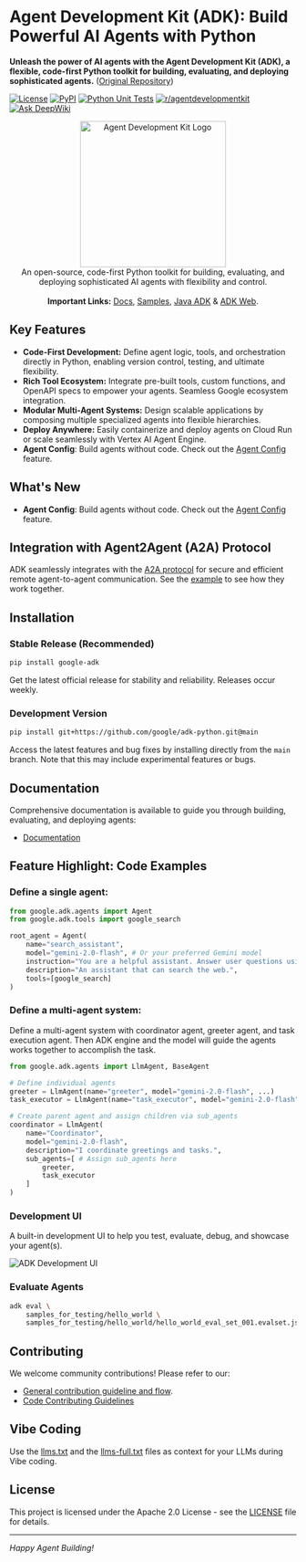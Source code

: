# Agent Development Kit (ADK): Build Powerful AI Agents with Python

**Unleash the power of AI agents with the Agent Development Kit (ADK), a flexible, code-first Python toolkit for building, evaluating, and deploying sophisticated agents.** ([Original Repository](https://github.com/google/adk-python))

[![License](https://img.shields.io/badge/License-Apache_2.0-blue.svg)](LICENSE)
[![PyPI](https://img.shields.io/pypi/v/google-adk)](https://pypi.org/project/google-adk/)
[![Python Unit Tests](https://github.com/google/adk-python/actions/workflows/python-unit-tests.yml/badge.svg)](https://github.com/google/adk-python/actions/workflows/python-unit-tests.yml)
[![r/agentdevelopmentkit](https://img.shields.io/badge/Reddit-r%2Fagentdevelopmentkit-FF4500?style=flat&logo=reddit&logoColor=white)](https://www.reddit.com/r/agentdevelopmentkit/)
[![Ask DeepWiki](https://deepwiki.com/badge.svg)](https://deepwiki.com/google/adk-python)

<div align="center">
  <img src="https://raw.githubusercontent.com/google/adk-python/main/assets/agent-development-kit.png" width="256" alt="Agent Development Kit Logo">
</div>

<div align="center">
  An open-source, code-first Python toolkit for building, evaluating, and deploying sophisticated AI agents with flexibility and control.
</div>

<div align="center">
  <br>
  <b>Important Links:</b>
  <a href="https://google.github.io/adk-docs/">Docs</a>,
  <a href="https://github.com/google/adk-samples">Samples</a>,
  <a href="https://github.com/google/adk-java">Java ADK</a> &
  <a href="https://github.com/google/adk-web">ADK Web</a>.
</div>

## Key Features

*   **Code-First Development:** Define agent logic, tools, and orchestration directly in Python, enabling version control, testing, and ultimate flexibility.
*   **Rich Tool Ecosystem:** Integrate pre-built tools, custom functions, and OpenAPI specs to empower your agents. Seamless Google ecosystem integration.
*   **Modular Multi-Agent Systems:** Design scalable applications by composing multiple specialized agents into flexible hierarchies.
*   **Deploy Anywhere:** Easily containerize and deploy agents on Cloud Run or scale seamlessly with Vertex AI Agent Engine.
*   **Agent Config**: Build agents without code. Check out the [Agent Config](https://google.github.io/adk-docs/agents/config/) feature.

## What's New

- **Agent Config**: Build agents without code. Check out the
  [Agent Config](https://google.github.io/adk-docs/agents/config/) feature.

## Integration with Agent2Agent (A2A) Protocol

ADK seamlessly integrates with the [A2A protocol](https://github.com/google-a2a/A2A/) for secure and efficient remote agent-to-agent communication.  See the [example](https://github.com/a2aproject/a2a-samples/tree/main/samples/python/agents) to see how they work together.

## Installation

### Stable Release (Recommended)

```bash
pip install google-adk
```

Get the latest official release for stability and reliability.  Releases occur weekly.

### Development Version

```bash
pip install git+https://github.com/google/adk-python.git@main
```

Access the latest features and bug fixes by installing directly from the `main` branch.  Note that this may include experimental features or bugs.

## Documentation

Comprehensive documentation is available to guide you through building, evaluating, and deploying agents:

*   [Documentation](https://google.github.io/adk-docs)

## Feature Highlight: Code Examples

### Define a single agent:

```python
from google.adk.agents import Agent
from google.adk.tools import google_search

root_agent = Agent(
    name="search_assistant",
    model="gemini-2.0-flash", # Or your preferred Gemini model
    instruction="You are a helpful assistant. Answer user questions using Google Search when needed.",
    description="An assistant that can search the web.",
    tools=[google_search]
)
```

### Define a multi-agent system:

Define a multi-agent system with coordinator agent, greeter agent, and task execution agent. Then ADK engine and the model will guide the agents works together to accomplish the task.

```python
from google.adk.agents import LlmAgent, BaseAgent

# Define individual agents
greeter = LlmAgent(name="greeter", model="gemini-2.0-flash", ...)
task_executor = LlmAgent(name="task_executor", model="gemini-2.0-flash", ...)

# Create parent agent and assign children via sub_agents
coordinator = LlmAgent(
    name="Coordinator",
    model="gemini-2.0-flash",
    description="I coordinate greetings and tasks.",
    sub_agents=[ # Assign sub_agents here
        greeter,
        task_executor
    ]
)
```

### Development UI

A built-in development UI to help you test, evaluate, debug, and showcase your agent(s).

<img src="https://raw.githubusercontent.com/google/adk-python/main/assets/adk-web-dev-ui-function-call.png" alt="ADK Development UI">

### Evaluate Agents

```bash
adk eval \
    samples_for_testing/hello_world \
    samples_for_testing/hello_world/hello_world_eval_set_001.evalset.json
```

## Contributing

We welcome community contributions!  Please refer to our:

-   [General contribution guideline and flow](https://google.github.io/adk-docs/contributing-guide/).
-   [Code Contributing Guidelines](./CONTRIBUTING.md)

## Vibe Coding

Use the [llms.txt](./llms.txt) and the [llms-full.txt](./llms-full.txt) files as context for your LLMs during Vibe coding.

## License

This project is licensed under the Apache 2.0 License - see the [LICENSE](LICENSE) file for details.

---

*Happy Agent Building!*